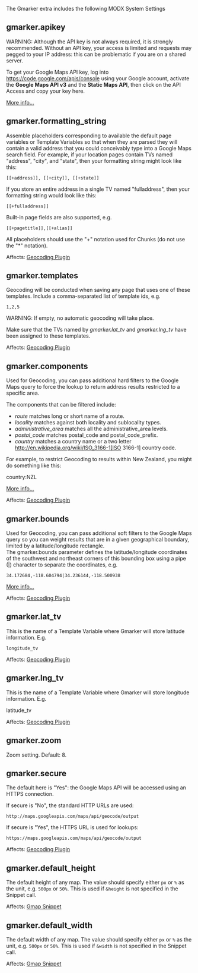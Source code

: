 The Gmarker extra includes the following MODX System Settings

## gmarker.apikey

WARNING: Although the API key is not always required, it is strongly recommended.  Without an API key, your access is limited and requests may pegged to your IP address: this can be problematic if you are on a shared server.

To get your Google Maps API key, log into https://code.google.com/apis/console using your Google account, activate the **Google Maps API v3** and the **Static Maps API**, then click on the API Access and copy your key here.  

[More info...](https://developers.google.com/maps/documentation/javascript/tutorial#api_key)


## gmarker.formatting_string

Assemble placeholders corresponding to available the default page variables or Template Variables so that when they are parsed they will contain a valid address that you could conceivably type into a Google Maps search field.  For example, if your location pages contain TVs named "address", "city", and "state", then your formatting string might look like this:

```
[[+address]], [[+city]], [[+state]]
```

If you store an entire address in a single TV named "fulladdress", then your formatting string would look like this:

```
[[+fulladdress]]
```

Built-in page fields are also supported, e.g.

```
[[+pagetitle]],[[+alias]]
```

All placeholders should use the "+" notation used for Chunks (do not use the "*" notation).

Affects: [Geocoding Plugin](Geocoding-Plugin.md)

## gmarker.templates

Geocoding will be conducted when saving any page that uses one of these templates.  Include a comma-separated list of template ids, e.g. 

    1,2,5

WARNING: If empty, no automatic geocoding will take place.  

Make sure that the TVs named by *gmarker.lat_tv* and *gmarker.lng_tv* have been assigned to these templates.

Affects: [Geocoding Plugin](Geocoding-Plugin.md)

## gmarker.components

Used for Geocoding, you can pass additional hard filters to the Google Maps query to force the lookup to return address results restricted to a specific area.

The components that can be filtered include:

* *route* matches long or short name of a route.
* *locality* matches against both locality and sublocality types.
* *administrative_area* matches all the administrative_area levels.
* *postal_code* matches postal_code and postal_code_prefix.
* *country* matches a country name or a two letter http://en.wikipedia.org/wiki/ISO_3166-1[ISO 3166-1] country code.

For example, to restrict Geocoding to results within New Zealand, you might do something like this:

 country:NZL

[More info...](https://developers.google.com/maps/documentation/geocoding/#ComponentFiltering)

Affects: [Geocoding Plugin](Geocoding-Plugin.md)

## gmarker.bounds

Used for Geocoding, you can pass additional soft filters to the Google Maps query so you can weight results that are in a given geographical boundary, limited by a latitude/longitude rectangle.  
The gmarker.bounds parameter defines the latitude/longitude coordinates of the southwest and northeast corners of this bounding box using a pipe (|) character to separate the coordinates, e.g. 

```
34.172684,-118.604794|34.236144,-118.500938
```

[More info...](https://developers.google.com/maps/documentation/geocoding/index#Viewports)

Affects: [Geocoding Plugin](Geocoding-Plugin.md)

## gmarker.lat_tv

This is the name of a Template Variable where Gmarker will store latitude information. E.g.

```
longitude_tv
```

Affects: [Geocoding Plugin](Geocoding-Plugin.md)

## gmarker.lng_tv

This is the name of a Template Variable where Gmarker will store longitude information. E.g.

 latitude_tv

Affects: [Geocoding Plugin](Geocoding-Plugin.md)

## gmarker.zoom

Zoom setting.  Default: 8.

## gmarker.secure

The default here is "Yes": the Google Maps API will be accessed using an HTTPS connection.

If secure is "No", the standard HTTP URLs are used:

```
http://maps.googleapis.com/maps/api/geocode/output
```

If secure is "Yes", the HTTPS URL is used for lookups:

```
https://maps.googleapis.com/maps/api/geocode/output
```

Affects: [Geocoding Plugin](Geocoding-Plugin.md)


## gmarker.default_height

The default height of any map.  The value should specify either `px` or `%` as the unit, e.g. `500px` or `50%`.  This is used if `&height` is not specified in the Snippet call.

Affects: [Gmap Snippet](Gmap-Snippet.md)

## gmarker.default_width

The default width of any map.  The value should specify either `px` or `%` as the unit, e.g. `500px` or `50%`.  This is used if `&width` is not specified in the Snippet call.

Affects: [Gmap Snippet](Gmap-Snippet.md)